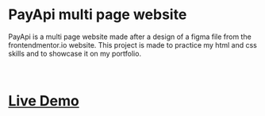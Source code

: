 # PayApi multi page website

PayApi is a multi page website made after a design of a figma file from the frontendmentor.io website.
This project is made to practice my html and css skills and to showcase it on my portfolio.

<br>

# [Live Demo](https://daanwarming.github.io/PayApi/index.html)

<br>
